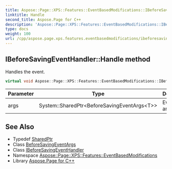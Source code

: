 ```yaml
---
title: Aspose::Page::XPS::Features::EventBasedModifications::IBeforeSavingEventHandler::Handle method
linktitle: Handle
second_title: Aspose.Page for C++
description: 'Aspose::Page::XPS::Features::EventBasedModifications::IBeforeSavingEventHandler::Handle method. Handles the event in C++.'
type: docs
weight: 100
url: /cpp/aspose.page.xps.features.eventbasedmodifications/ibeforesavingeventhandler/handle/
---
```

## IBeforeSavingEventHandler::Handle method


Handles the event.

```cpp
virtual void Aspose::Page::XPS::Features::EventBasedModifications::IBeforeSavingEventHandler<T>::Handle(System::SharedPtr<BeforeSavingEventArgs<T>> args)=0
```


| Parameter | Type | Description |
| --- | --- | --- |
| args | System::SharedPtr\<BeforeSavingEventArgs\<T\>\> | Event arguments. |

## See Also

* Typedef [SharedPtr](../../../system/sharedptr/)
* Class [BeforeSavingEventArgs](../../beforesavingeventargs/)
* Class [IBeforeSavingEventHandler](../)
* Namespace [Aspose::Page::XPS::Features::EventBasedModifications](../../)
* Library [Aspose.Page for C++](../../../)
